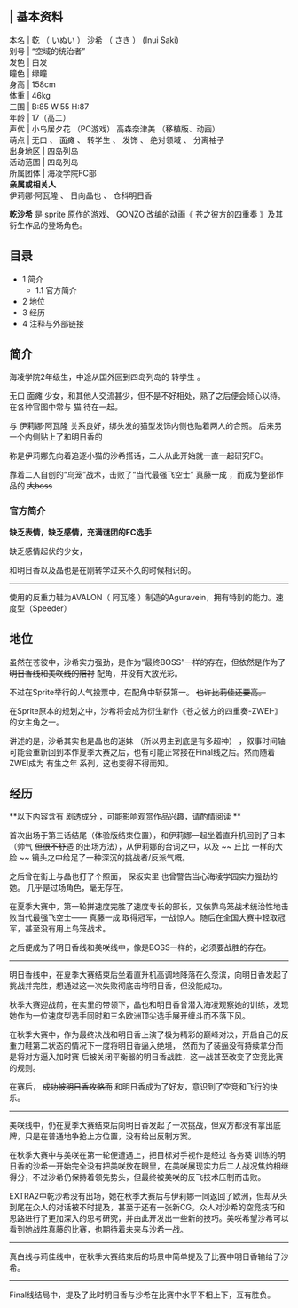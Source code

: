 |  **基本资料**  
---  
本名  |  乾  （  いぬい  ）  沙希  （  さき  ）  (Inui Saki)   
别号  |  “空域的统治者”   
发色  |  白发   
瞳色  |  绿瞳   
身高  |  158cm   
体重  |  46kg   
三围  |  B:85 W:55 H:87   
年龄  |  17（高二）   
声优  |  小鸟居夕花  （PC游戏）  高森奈津美  （移植版、动画）   
萌点  |  无口  、  面瘫  、  转学生  、  发饰  、  绝对领域  、  分离袖子   
出身地区  |  四岛列岛   
活动范围  |  四岛列岛   
所属团体  |  海凌学院FC部   
**亲属或相关人**  
伊莉娜·阿瓦隆  、  日向晶也  、  仓科明日香  
  
**乾沙希** 是  sprite  原作的游戏、  GONZO  改编的动画《  苍之彼方的四重奏  》及其衍生作品的登场角色。

##  目录

  * 1  简介 
    * 1.1  官方简介 
  * 2  地位 
  * 3  经历 
  * 4  注释与外部链接 

##  简介

海凌学院2年级生，中途从国外回到四岛列岛的  转学生  。

无口  面瘫  少女，和其他人交流甚少，但不是不好相处，熟了之后便会倾心以待。在各种官图中常与  猫  待在一起。

与  伊莉娜·阿瓦隆  关系良好，绑头发的猫型发饰内侧也贴着两人的合照。  后来另一个内侧贴上了和明日香的

称是伊莉娜先向着追逐小猫的沙希搭话，二人从此开始就一直一起研究FC。

靠着二人自创的“鸟笼”战术，击败了“当代最强飞空士”  真藤一成  ，而成为整部作品的 ~~大boss~~

###  官方简介

**缺乏表情，缺乏感情，充满谜团的FC选手**

缺乏感情起伏的少女，

和明日香以及晶也是在刚转学过来不久的时候相识的。

* * *

使用的反重力鞋为AVALON（  阿瓦隆  ）制造的Aguravein，拥有特别的能力。速度型（Speeder）

##  地位

虽然在苍彼中，沙希实力强劲，是作为“最终BOSS”一样的存在，但依然是作为了 ~~明日香线和美咲线的陪衬~~ 配角，并没有大放光彩。

不过在Sprite举行的人气投票中，在配角中斩获第一。 ~~也许比莉佳还要高。~~

在Sprite原本的规划之中，沙希将会成为衍生新作《苍之彼方的四重奏-ZWEI-》的女主角之一。

讲述的是，沙希其实也是晶也的迷妹  （所以男主到底是有多超神）
，叙事时间轴可能会重新回到本作夏季大赛之后，也有可能正常接在Final线之后。然而随着ZWEI成为  有生之年  系列，这也变得不得而知。

##  经历

**以下内容含有 剧透成分  ，可能影响观赏作品兴趣，请酌情阅读 **

首次出场于第三话结尾（体验版结束位置），和伊莉娜一起坐着直升机回到了日本（帅气 ~~但很不舒适~~ 的出场方法），从伊莉娜的台词之中，以及 ~~ 丘比
一样的大脸 ~~ 镜头之中给足了一种深沉的挑战者/反派气概。

之后曾在街上与晶也打了个照面，  保坂实里  也曾警告当心海凌学园实力强劲的她。  几乎是过场角色，毫无存在。

在夏季大赛中，第一轮拼速度完胜了速度专长的部长，又依靠鸟笼战术统治性地击败当代最强飞空士——  真藤一成
取得冠军，一战惊人。随后在全国大赛中轻取冠军，甚至没有用上鸟笼战术。

之后便成为了明日香线和美咲线中，像是BOSS一样的，必须要战胜的存在。

* * *

明日香线中，在夏季大赛结束后坐着直升机高调地降落在久奈滨，向明日香发起了挑战并完胜，想通过这一次失败彻底击垮明日香，但没能成功。

秋季大赛迎战前，在实里的带领下，晶也和明日香曾潜入海凌观察她的训练，发现她作为一位速度型选手同时和三名欧洲顶尖选手展开缠斗而不落下风。

在秋季大赛中，作为最终决战和明日香上演了极为精彩的巅峰对决，开启自己的反重力鞋第二状态的情况下一度将明日香逼入绝境，
然而为了装逼没有持续拿分而是将对方逼入加时赛  后被关闭平衡器的明日香战胜，这一战甚至改变了空竞比赛的规则。

在赛后， ~~成功被明日香攻略而~~ 和明日香成为了好友，意识到了空竞和飞行的快乐。

* * *

美咲线中，仍在夏季大赛结束后向明日香发起了一次挑战，但双方都没有拿出底牌，只是在普通地争抢上方位置，没有给出反制方案。

在秋季大赛中与美咲在第一轮便遭遇上，把目标对手视作是经过  各务葵
训练的明日香的沙希一开始完全没有把美咲放在眼里，在美咲展现实力后二人战况焦灼相继得分，不过沙希仍保持着领先势头，但最终被美咲的反飞技术压制而击败。

EXTRA2中乾沙希没有出场，她在秋季大赛后与伊莉娜一同返回了欧洲，但却从头到尾在众人的对话被不时提及，甚至于还有一张新CG。众人对沙希的空竞技巧和思路进行了更加深入的思考研究，并由此开发出一些新的技巧。美咲希望沙希可以看到她战胜真藤的比赛，也期待着未来与沙希一战。

* * *

真白线与莉佳线中，在秋季大赛结束后的场景中简单提及了比赛中明日香输给了沙希。

* * *

Final线结局中，提及了此时明日香与沙希在比赛中水平不相上下，互有胜负。